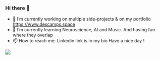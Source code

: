 ### Hi there 👋
- 🔭 I’m currently working on multiple side-projects & on my portfolio https://www.descamps.space
- 🌱 I’m currently learning Neuroscience, AI and Music. And having fun where they overlap
- 📫 How to reach me: Linkedin link is in my bio 
Have a nice day !


![](https://komarev.com/ghpvc/?username=wdescamps)

<!--
**wdescamps/wdescamps** is a ✨ _special_ ✨ repository because its `README.md` (this file) appears on your GitHub profile.

Here are some ideas to get you started:

- 🔭 I’m currently working on ...
- 🌱 I’m currently learning ...
- 👯 I’m looking to collaborate on ...
- 🤔 I’m looking for help with ...
- 💬 Ask me about ...
- 📫 How to reach me: ...
- 😄 Pronouns: ...
- ⚡ Fun fact: ...
-->
